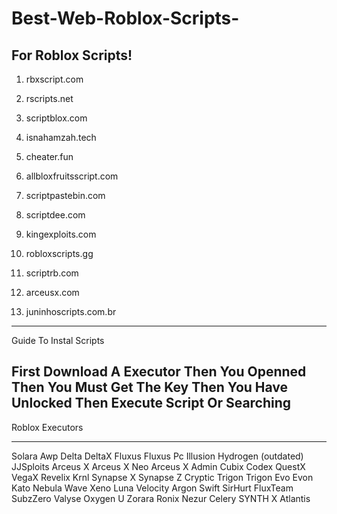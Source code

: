 # Best-Web-Roblox-Scripts-
For Roblox Scripts!
--------------------------------------
1. rbxscript.com

2. rscripts.net

3. scriptblox.com

4. isnahamzah.tech

5. cheater.fun

6. allbloxfruitsscript.com

7. scriptpastebin.com

8. scriptdee.com

9. kingexploits.com

10. robloxscripts.gg

11. scriptrb.com

12. arceusx.com

13. juninhoscripts.com.br
---------------------------------
Guide To Instal Scripts

First Download A Executor 
Then
You Openned
Then
You Must Get The Key
Then
You Have Unlocked
Then
Execute Script Or Searching
----------------------------------------

Roblox Executors 

----------------------------------
Solara
Awp
Delta
DeltaX
Fluxus
Fluxus Pc
Illusion
Hydrogen (outdated)
JJSploits
Arceus X
Arceus X Neo
Arceus X Admin
Cubix
Codex
QuestX
VegaX
Revelix
Krnl
Synapse X
Synapse Z
Cryptic
Trigon
Trigon Evo
Evon
Kato
Nebula
Wave
Xeno
Luna
Velocity
Argon
Swift
SirHurt
FluxTeam SubzZero
Valyse
Oxygen U
Zorara
Ronix
Nezur
Celery
SYNTH X
Atlantis

